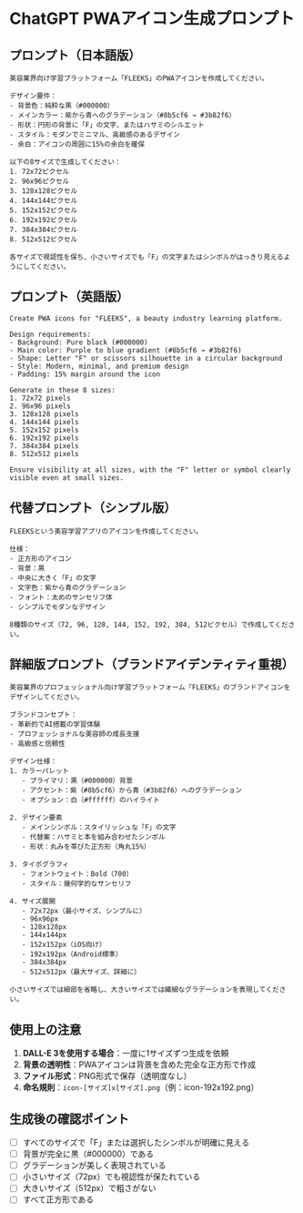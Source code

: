 # ChatGPT PWAアイコン生成プロンプト

## プロンプト（日本語版）

```
美容業界向け学習プラットフォーム「FLEEKS」のPWAアイコンを作成してください。

デザイン要件：
- 背景色：純粋な黒（#000000）
- メインカラー：紫から青へのグラデーション（#8b5cf6 → #3b82f6）
- 形状：円形の背景に「F」の文字、またはハサミのシルエット
- スタイル：モダンでミニマル、高級感のあるデザイン
- 余白：アイコンの周囲に15%の余白を確保

以下の8サイズで生成してください：
1. 72x72ピクセル
2. 96x96ピクセル
3. 128x128ピクセル
4. 144x144ピクセル
5. 152x152ピクセル
6. 192x192ピクセル
7. 384x384ピクセル
8. 512x512ピクセル

各サイズで視認性を保ち、小さいサイズでも「F」の文字またはシンボルがはっきり見えるようにしてください。
```

## プロンプト（英語版）

```
Create PWA icons for "FLEEKS", a beauty industry learning platform.

Design requirements:
- Background: Pure black (#000000)
- Main color: Purple to blue gradient (#8b5cf6 → #3b82f6)
- Shape: Letter "F" or scissors silhouette in a circular background
- Style: Modern, minimal, and premium design
- Padding: 15% margin around the icon

Generate in these 8 sizes:
1. 72x72 pixels
2. 96x96 pixels
3. 128x128 pixels
4. 144x144 pixels
5. 152x152 pixels
6. 192x192 pixels
7. 384x384 pixels
8. 512x512 pixels

Ensure visibility at all sizes, with the "F" letter or symbol clearly visible even at small sizes.
```

## 代替プロンプト（シンプル版）

```
FLEEKSという美容学習アプリのアイコンを作成してください。

仕様：
- 正方形のアイコン
- 背景：黒
- 中央に大きく「F」の文字
- 文字色：紫から青のグラデーション
- フォント：太めのサンセリフ体
- シンプルでモダンなデザイン

8種類のサイズ（72, 96, 128, 144, 152, 192, 384, 512ピクセル）で作成してください。
```

## 詳細版プロンプト（ブランドアイデンティティ重視）

```
美容業界のプロフェッショナル向け学習プラットフォーム「FLEEKS」のブランドアイコンをデザインしてください。

ブランドコンセプト：
- 革新的でAI搭載の学習体験
- プロフェッショナルな美容師の成長支援
- 高級感と信頼性

デザイン仕様：
1. カラーパレット
   - プライマリ：黒（#000000）背景
   - アクセント：紫（#8b5cf6）から青（#3b82f6）へのグラデーション
   - オプション：白（#ffffff）のハイライト

2. デザイン要素
   - メインシンボル：スタイリッシュな「F」の文字
   - 代替案：ハサミと本を組み合わせたシンボル
   - 形状：丸みを帯びた正方形（角丸15%）

3. タイポグラフィ
   - フォントウェイト：Bold（700）
   - スタイル：幾何学的なサンセリフ

4. サイズ展開
   - 72x72px（最小サイズ、シンプルに）
   - 96x96px
   - 128x128px
   - 144x144px
   - 152x152px（iOS向け）
   - 192x192px（Android標準）
   - 384x384px
   - 512x512px（最大サイズ、詳細に）

小さいサイズでは細部を省略し、大きいサイズでは繊細なグラデーションを表現してください。
```

## 使用上の注意

1. **DALL-E 3を使用する場合**：一度に1サイズずつ生成を依頼
2. **背景の透明性**：PWAアイコンは背景を含めた完全な正方形で作成
3. **ファイル形式**：PNG形式で保存（透明度なし）
4. **命名規則**：`icon-[サイズ]x[サイズ].png`（例：icon-192x192.png）

## 生成後の確認ポイント

- [ ] すべてのサイズで「F」または選択したシンボルが明確に見える
- [ ] 背景が完全に黒（#000000）である
- [ ] グラデーションが美しく表現されている
- [ ] 小さいサイズ（72px）でも視認性が保たれている
- [ ] 大きいサイズ（512px）で粗さがない
- [ ] すべて正方形である